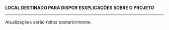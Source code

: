 **LOCAL DESTINADO PARA DISPOR ESXPLICAÇÕES SOBRE O PROJETO**
***
Atualizações serão feitos posteriormente.
